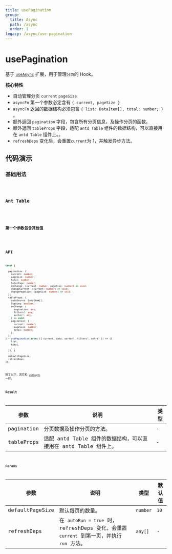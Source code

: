 ```yaml
---
title: usePagination
group:
  title: Async
  path: /async
  order: 1
legacy: /async/use-pagination
---
```


# usePagination

基于 [`useAsync`](/async/use-async) 扩展，用于管理`分页`的 Hook。

**核心特性**

- 自动管理分页 `current` `pageSize`
- `asyncFn` 第一个参数必定含有 `{ current, pageSize }`
- `asyncFn` 返回的数据结构必须包含 `{ list: DataItem[], total: number; }` 。
- 额外返回 `pagination` 字段，包含所有分页信息，及操作分页的函数。
- 额外返回 `tableProps` 字段，适配 `antd Table` 组件的数据结构，可以直接用在 `antd Table` 组件上。。
- `refreshDeps` 变化后，会重置`current`为 1，并触发异步方法。

## 代码演示

### 基础用法

<code src="./demos/Pagination1.tsx" />

### Ant Table

<code src="./demos/Pagination2.tsx" />

### 第一个参数包含其他值

<code src="./demos/Pagination3.tsx" />

## API

```typescript
const {
  ...,
  pagination: {
    current: number;
    pageSize: number;
    total: number;
    totalPage: number;
    onChange: (current: number, pageSize: number) => void;
    changeCurrent: (current: number) => void;
    changePageSize: (pageSize: number) => void;
  };
  tableProps: {
    dataSource: DataItem[];
    loading: boolean;
    onChange: (
      pagination: any,
      filters?: any,
      sorter?: any,
    ) => void;
    pagination: {
      current: number;
      pageSize: number;
      total: number;
    };
  };
} = usePagination(async ({ current, data, sorter?, filters?, extra? }) => ({
    list,
    total,
    ...
  }), {
  ...,
  defaultPageSize,
  refreshDeps,
});
```

除了以下，其它和 [`useAsync`](/async/use-async) 一样。

### Result

| 参数       | 说明                                                             | 类型 |
| ---------- | ---------------------------------------------------------------- | ---- |
| pagination | 分页数据及操作分页的方法。                                       | -    |
| tableProps | 适配 antd Table 组件的数据结构，可以直接用在 antd Table 组件上。 | -    |

### Params

| 参数 | 说明 | 类型 | 默认值 |
| --- | --- | --- | --- |
| defaultPageSize | 默认每页的数量。 | `number` | `10` |
| refreshDeps | 在 `autoRun = true` 时，refreshDeps 变化，会重置 `current` 到第一页，并执行 `run` 方法。 | `any[]` | - |
